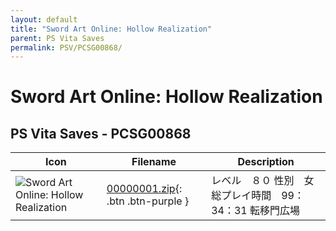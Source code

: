 ```yaml
---
layout: default
title: "Sword Art Online: Hollow Realization"
parent: PS Vita Saves
permalink: PSV/PCSG00868/
---
```

# Sword Art Online: Hollow Realization

## PS Vita Saves - PCSG00868

| Icon | Filename | Description |
|------|----------|-------------|
| ![Sword Art Online: Hollow Realization](https://github.com/bucanero/apollo-vita/raw/main/sce_sys/icon0.png) | [00000001.zip](00000001.zip){: .btn .btn-purple } | レベル　８０ 性別　女 総プレイ時間　99：34：31 転移門広場  |
